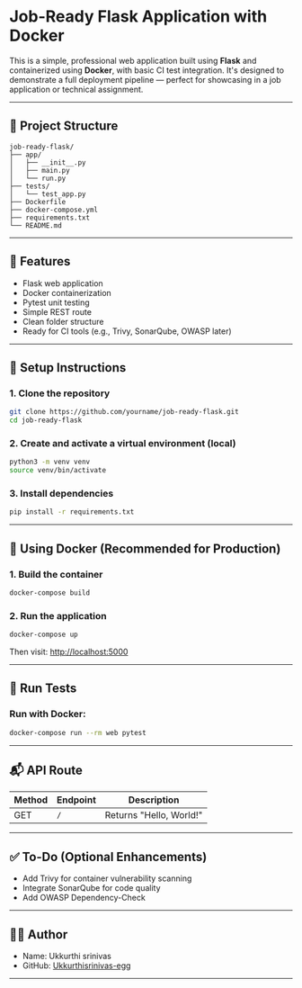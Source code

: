 # Job-Ready Flask Application with Docker

This is a simple, professional web application built using **Flask** and containerized using **Docker**, with basic CI test integration. It's designed to demonstrate a full deployment pipeline — perfect for showcasing in a job application or technical assignment.

---

## 📁 Project Structure

```
job-ready-flask/
├── app/
│   ├── __init__.py
│   ├── main.py
│   └── run.py
├── tests/
│   └── test_app.py
├── Dockerfile
├── docker-compose.yml
├── requirements.txt
└── README.md
```

---

## 🚀 Features

- Flask web application
- Docker containerization
- Pytest unit testing
- Simple REST route
- Clean folder structure
- Ready for CI tools (e.g., Trivy, SonarQube, OWASP later)

---

## 🔧 Setup Instructions

### 1. Clone the repository

```bash
git clone https://github.com/yourname/job-ready-flask.git
cd job-ready-flask
```

### 2. Create and activate a virtual environment (local)

```bash
python3 -m venv venv
source venv/bin/activate
```

### 3. Install dependencies

```bash
pip install -r requirements.txt
```

---

## 🐳 Using Docker (Recommended for Production)

### 1. Build the container

```bash
docker-compose build
```

### 2. Run the application

```bash
docker-compose up
```

Then visit: [http://localhost:5000](http://localhost:5000)

---

## 🧪 Run Tests

### Run with Docker:

```bash
docker-compose run --rm web pytest
```

---

## 📬 API Route

| Method | Endpoint | Description       |
|--------|----------|-------------------|
| GET    | `/`      | Returns "Hello, World!" |

---

## ✅ To-Do (Optional Enhancements)

- Add Trivy for container vulnerability scanning
- Integrate SonarQube for code quality
- Add OWASP Dependency-Check

---

## 🧑‍💻 Author

- Name: Ukkurthi srinivas	
- GitHub: [Ukkurthisrinivas-egg](https://github.com/Ukkurthisrinivas-egg)

---
